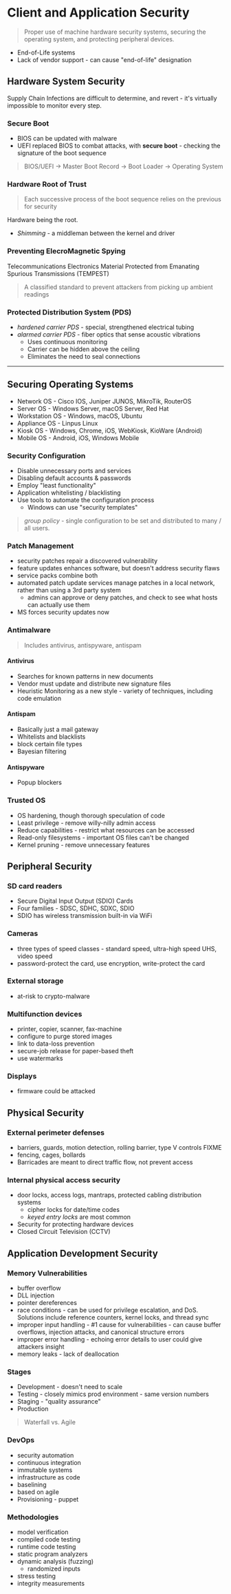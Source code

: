 Client and Application Security
======================================

> Proper use of machine hardware security systems, securing the operating system,
> and protecting peripheral devices.

- End-of-Life systems
- Lack of vendor support - can cause "end-of-life" designation

## Hardware System Security

Supply Chain Infections are difficult to determine, and revert - it's virtually impossible
to monitor every step.

### Secure Boot

- BIOS can be updated with malware
- UEFI replaced BIOS to combat attacks, with **secure boot** - checking the signature of the boot sequence

> BIOS/UEFI → Master Boot Record → Boot Loader → Operating System

### Hardware Root of Trust

> Each successive process of the boot sequence relies on the previous for security

Hardware being the root.

- _Shimming_ - a middleman between the kernel and driver

### Preventing ElecroMagnetic Spying

Telecommunications Electronics Material Protected from Emanating Spurious Transmissions (TEMPEST)

> A classified standard to prevent attackers from picking up ambient readings

### Protected Distribution System (PDS)

- _hardened carrier PDS_ - special, strengthened electrical tubing
- _alarmed carrier PDS_ - fiber optics that sense acoustic vibrations
  - Uses continuous monitoring
  - Carrier can be hidden above the ceiling
  - Eliminates the need to seal connections

----------------------

## Securing Operating Systems

- Network OS - Cisco IOS, Juniper JUNOS, MikroTik, RouterOS
- Server OS - Windows Server, macOS Server, Red Hat
- Workstation OS - Windows, macOS, Ubuntu
- Appliance OS - Linpus Linux
- Kiosk OS - Windows, Chrome, iOS, WebKiosk, KioWare (Android)
- Mobile OS - Android, iOS, Windows Mobile

### Security Configuration

- Disable unnecessary ports and services
- Disabling default accounts & passwords
- Employ "least functionality"
- Application whitelisting / blacklisting
- Use tools to automate the configuration process
  - Windows can use "security templates"
  
> _group policy_ - single configuration to be set and distributed to many / all users.
  
### Patch Management

- security patches repair a discovered vulnerability
- feature updates enhances software, but doesn't address security flaws
- service packs combine both
- automated patch update services manage patches in a local network, rather than using a 3rd party system
  - admins can approve or deny patches, and check to see what hosts can actually use them
- MS forces security updates now

### Antimalware

> Includes antivirus, antispyware, antispam

#### Antivirus

- Searches for known patterns in new documents
- Vendor must update and distribute new signature files
- Heuristic Monitoring as a new style - variety of techniques, including code emulation

#### Antispam

- Basically just a mail gateway
- Whitelists and blacklists
- block certain file types
- Bayesian filtering

#### Antispyware

- Popup blockers

### Trusted OS

- OS hardening, though thorough speculation of code
- Least privilege - remove willy-nilly admin access
- Reduce capabilities - restrict what resources can be accessed
- Read-only filesystems - important OS files can't be changed
- Kernel pruning - remove unnecessary features

## Peripheral Security

### SD card readers

- Secure Digital Input Output (SDIO) Cards
- Four families - SDSC, SDHC, SDXC, SDIO
- SDIO has wireless transmission built-in via WiFi

### Cameras

- three types of speed classes - standard speed, ultra-high speed UHS, video speed
- password-protect the card, use encryption, write-protect the card

### External storage

- at-risk to crypto-malware

### Multifunction devices

- printer, copier, scanner, fax-machine
- configure to purge stored images
- link to data-loss prevention
- secure-job release for paper-based theft
- use watermarks

### Displays

- firmware could be attacked

## Physical Security

### External perimeter defenses

- barriers, guards, motion detection, rolling barrier, type V controls FIXME
- fencing, cages, bollards
- Barricades are meant to direct traffic flow, not prevent access

### Internal physical access security

- door locks, access logs, mantraps, protected cabling distribution systems
  - cipher locks for date/time codes
  - _keyed entry locks_ are most common
- Security for protecting hardware devices
- Closed Circuit Television (CCTV)

## Application Development Security

### Memory Vulnerabilities

- buffer overflow
- DLL injection
- pointer dereferences
- race conditions - can be used for privilege escalation, and DoS. Solutions include reference counters, kernel locks, and thread sync
- improper input handling - #1 cause for vulnerabilities - can cause buffer overflows, injection attacks, and canonical structure errors
- improper error handling - echoing error details to user could give attackers insight
- memory leaks - lack of deallocation

### Stages

- Development - doesn't need to scale
- Testing - closely mimics prod environment - same version numbers
- Staging - "quality assurance"
- Production

> Waterfall vs. Agile

### DevOps
- security automation
- continuous integration
- immutable systems
- infrastructure as code
- baselining
- based on agile
- Provisioning - puppet

### Methodologies

- model verification
- compiled code testing
- runtime code testing
- static program analyzers
- dynamic analysis (fuzzing)
  - randomized inputs
- stress testing
- integrity measurements
